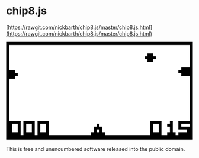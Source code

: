 # chip8.js

[https://rawgit.com/nickbarth/chip8.js/master/chip8.js.html](https://rawgit.com/nickbarth/chip8.js/master/chip8.js.html)

![Screenshot](https://raw.githubusercontent.com/nickbarth/chip8.js/master/chip8.png)

This is free and unencumbered software released into the public domain.
